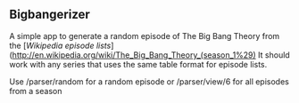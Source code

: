 Bigbangerizer
-------------

A simple app to generate a random episode of The Big Bang Theory from the [*Wikipedia episode lists*](http://en.wikipedia.org/wiki/The_Big_Bang_Theory_(season_1%29)
It should work with any series that uses the same table format for episode lists.

Use /parser/random for a random episode or /parser/view/6 for all episodes from a season
